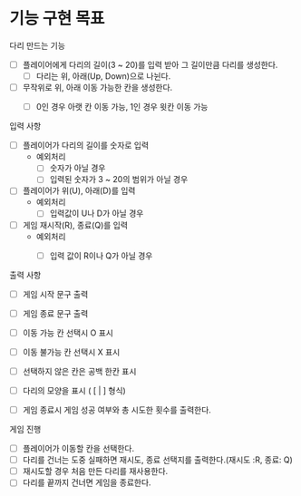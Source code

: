 # 기능 구현 목표

다리 만드는 기능
- [ ]  플레이어에게 다리의 길이(3 ~ 20)를 입력 받아 그 길이만큼 다리를 생성한다.
      - [ ]  다리는 위, 아래(Up, Down)으로 나뉜다.
- [ ]  무작위로 위, 아래 이동 가능한 칸을 생성한다.
    - [ ]  0인 경우 아랫 칸 이동 가능, 1인 경우 윗칸 이동 가능


입력 사항
- [ ]  플레이어가 다리의 길이를 숫자로 입력
      - 예외처리
        - [ ]  숫자가 아닐 경우
        - [ ]  입력된 숫자가 3 ~ 20의 범위가 아닐 경우 
- [ ]  플레이어가 위(U), 아래(D)를 입력
      - 예외처리
        - [ ]  입력값이 U나 D가 아닐 경우
- [ ]  게임 재시작(R), 종료(Q)를 입력
      - 예외처리
        - [ ]  입력 값이 R이나 Q가 아닐 경우


출력 사항
- [ ]  게임 시작 문구 출력
- [ ]  게임 종료 문구 출력
- [ ]  이동 가능 칸 선택시 O 표시
- [ ]  이동 불가능 칸 선택시 X 표시
- [ ]  선택하지 않은 칸은 공백 한칸 표시
- [ ]  다리의 모양을 표시 ( [ | ] 형식)
- [ ]  게임 종료시 게임 성공 여부와 총 시도한 횟수를 출력한다.


게임 진행
- [ ]  플레이어가 이동할 칸을 선택한다.
- [ ]  다리를 건너는 도중 실패하면 재시도, 종료 선택지를 출력한다.(재시도 :R, 종료: Q)
- [ ]  재시도할 경우 처음 만든 다리를 재사용한다.
- [ ]  다리를  끝까지 건너면 게임을 종료한다.
